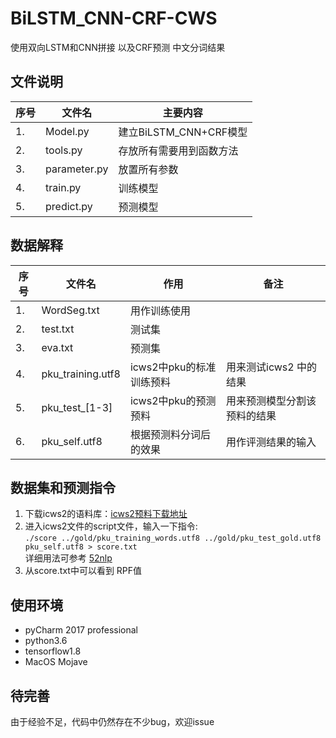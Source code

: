 # BiLSTM_CNN-CRF-CWS
使用双向LSTM和CNN拼接 以及CRF预测 中文分词结果


## 文件说明
|序号|文件名|主要内容|
|---|----|--------|
|1. |Model.py|建立BiLSTM_CNN+CRF模型|
|2. |tools.py|存放所有需要用到函数方法|
|3. |parameter.py|放置所有参数|
|4. |train.py|训练模型|
|5. |predict.py|预测模型|


## 数据解释
|序号|文件名|作用|备注|
|----|---|----|---|
|1. |WordSeg.txt|用作训练使用|
|2. |test.txt|测试集|
|3. |eva.txt|预测集
|4. |pku_training.utf8|icws2中pku的标准训练预料|用来测试icws2 中的结果
|5. |pku_test_\[1-3\]|icws2中pku的预测预料|用来预测模型分割该预料的结果
|6. |pku_self.utf8|根据预测料分词后的效果|用作评测结果的输入

## 数据集和预测指令
1. 下载icws2的语料库：[icws2预料下载地址](http://sighan.cs.uchicago.edu/bakeoff2005/)
2. 进入icws2文件的script文件，输入一下指令:  
`./score ../gold/pku_training_words.utf8 ../gold/pku_test_gold.utf8 pku_self.utf8 > score.txt`  
详细用法可参考 [52nlp](http://www.52nlp.cn/%E4%B8%AD%E6%96%87%E5%88%86%E8%AF%8D%E5%85%A5%E9%97%A8%E4%B9%8B%E8%B5%84%E6%BA%90)
3. 从score.txt中可以看到 RPF值

## 使用环境
- pyCharm 2017 professional
- python3.6
- tensorflow1.8
- MacOS Mojave

## 待完善
由于经验不足，代码中仍然存在不少bug，欢迎issue

